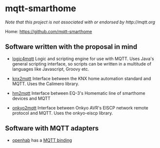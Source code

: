 mqtt-smarthome
==============

_Note that this project is not associated with or endorsed by http://mqtt.org_

Home: https://github.com/mqtt-smarthome


Software written with the proposal in mind
------------------------------------------

* [logic4mqtt](https://github.com/owagner/logic4mqtt)
  Logic and scripting engine for use with MQTT. Uses Java's general scripting interface, so
  scripts can be written in a multitude of languages like Javascript, Groovy etc. 
  
* [knx2mqtt](https://github.com/owagner/knx2mqtt)
  Interface between the KNX home automation standard and MQTT. Uses the Calimero library.
  
* [hm2mqtt](https://github.com/owagner/hm2mqtt)
  Interface between EQ-3's Homematic line of smarthome devices and MQTT
  
* [onkyo2mqtt](https://github.com/owagner/onkyo2mqtt)
  Interface between Onkyo AVR's EISCP network remote protocol and MQTT. Uses the onkyo-eiscp library.
  
Software with MQTT adapters
---------------------------
* [openhab](https://github.com/openhab)
  has a [MQTT binding](https://github.com/openhab/openhab/wiki/MQTT-Binding)
 